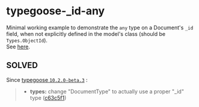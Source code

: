 # typegoose-_id-any  
Minimal working example to demonstrate the `any` type on a Document's `_id` field, when not explicitly defined in the model's class (should be `Types.ObjectId`).  
See [here](./src/main.ts#L19).

## SOLVED  
Since [typegoose `10.2.0-beta.3`](https://github.com/typegoose/typegoose/releases/tag/v10.2.0-beta.3) :
> * **types:** change "DocumentType" to actually use a proper "_id" type ([c63c5f1](https://github.com/typegoose/typegoose/commit/c63c5f1528dda78fc2d5c2ffc440a9d09a188b41))

